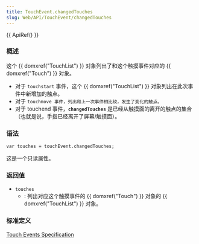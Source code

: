```yaml
---
title: TouchEvent.changedTouches
slug: Web/API/TouchEvent/changedTouches
---
```


{{ ApiRef() }}

### 概述

这个 {{ domxref("TouchList") }} 对象列出了和这个触摸事件对应的 {{ domxref("Touch") }} 对象。

- 对于 `touchstart` 事件，这个 {{ domxref("TouchList") }} 对象列出在此次事件中新增加的触点。
- 对于 `touchmove 事件，列出和上一次事件相比较，发生了变化的触点。`
- 对于 touchend 事件，**`changedTouches`** 是已经从触摸面的离开的触点的集合（也就是说，手指已经离开了屏幕/触摸面）。

### 语法

```plain
var touches = touchEvent.changedTouches;
```

这是一个只读属性。

### 返回值

- `touches`
  - : 列出对应这个触摸事件的 {{ domxref("Touch") }} 对象的 {{ domxref("TouchList") }} 对象。

### 标准定义

[Touch Events Specification](http://www.w3.org/TR/touch-events/)
